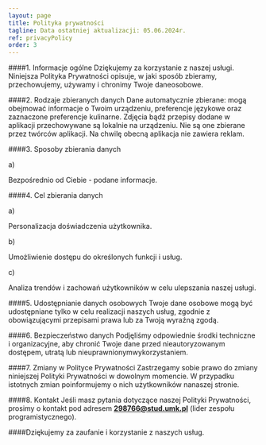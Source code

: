 ```yaml
---
layout: page
title: Polityka prywatności
tagline: Data ostatniej aktualizacji: 05.06.2024r.
ref: privacyPolicy
order: 3
---
```



####1. Informacje ogólne
Dziękujemy za korzystanie z naszej usługi. Niniejsza Polityka Prywatności opisuje, w jaki sposób zbieramy, przechowujemy, używamy i chronimy Twoje daneosobowe.


####2. Rodzaje zbieranych danych
Dane automatycznie zbierane: mogą obejmować informacje o Twoim urządzeniu, preferencje językowe oraz zaznaczone preferencje kulinarne.
Zdjęcia bądź przepisy dodane w aplikacji przechowywane są lokalnie na urządzeniu. Nie są one zbierane przez twórców aplikacji.
Na chwilę obecną aplikacja nie zawiera reklam.


####3. Sposoby zbierania danych
<p class="abc">a)</p> Bezpośrednio od Ciebie - podane informacje.


####4. Cel zbierania danych
<p class="abc">a)</p> Personalizacja doświadczenia użytkownika.
<p class="abc">b)</p> Umożliwienie dostępu do określonych funkcji i usług.
<p class="abc">c)</p> Analiza trendów i zachowań użytkowników w celu ulepszania naszej usługi.


####5. Udostępnianie danych osobowych
Twoje dane osobowe mogą być udostępniane tylko w celu realizacji naszych usług, zgodnie z obowiązującymi przepisami prawa lub za Twoją wyraźną zgodą.


####6. Bezpieczeństwo danych
Podjęliśmy odpowiednie środki techniczne i organizacyjne, aby chronić Twoje dane przed nieautoryzowanym dostępem, utratą lub nieuprawnionymwykorzystaniem.


####7. Zmiany w Polityce Prywatności
Zastrzegamy sobie prawo do zmiany niniejszej Polityki Prywatności w dowolnym momencie. W przypadku istotnych zmian poinformujemy o nich użytkowników nanaszej stronie.


####8. Kontakt
Jeśli masz pytania dotyczące naszej Polityki Prywatności, prosimy o kontakt pod adresem **298766@stud.umk.pl** (lider zespołu programistycznego).


####Dziękujemy za zaufanie i korzystanie z naszych usług.